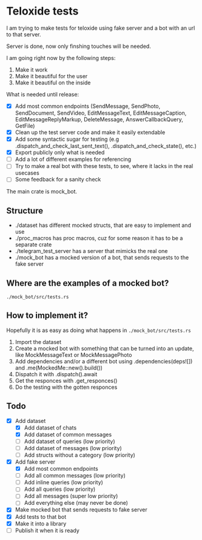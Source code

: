 # Teloxide tests

I am trying to make tests for teloxide using fake server and a bot with an url to that server.

Server is done, now only finshing touches will be needed.

I am going right now by the following steps:

1) Make it work
2) Make it beautiful for the user
3) Make it beautiful on the inside

What is needed until release:

- [x] Add most common endpoints (SendMessage, SendPhoto, SendDocument, SendVideo, EditMessageText, EditMessageCaption, EditMessageReplyMarkup, DeleteMessage, AnswerCallbackQuery, GetFile)
- [x] Clean up the test server code and make it easily extendable
- [x] Add some syntactic sugar for testing (e.g .dispatch_and_check_last_sent_text(), .dispatch_and_check_state(), etc.)
- [x] Export publicly only what is needed
- [ ] Add a lot of different examples for referencing
- [ ] Try to make a real bot with these tests, to see, where it lacks in the real usecases
- [ ] Some feedback for a sanity check

The main crate is mock_bot.

## Structure

- ./dataset has different mocked structs, that are easy to implement and use
- ./proc_macros has proc macros, cuz for some reason it has to be a separate crate
- ./telegram_test_server has a server that mimicks the real one
- ./mock_bot has a mocked version of a bot, that sends requests to the fake server

## Where are the examples of a mocked bot?

`./mock_bot/src/tests.rs`

## How to implement it?

Hopefully it is as easy as doing what happens in `./mock_bot/src/tests.rs`

1) Import the dataset
2) Create a mocked bot with something that can be turned into an update, like MockMessageText or MockMessagePhoto
3) Add dependencies and/or a different bot using .dependencies(deps![]) and .me(MockedMe::new().build())
4) Dispatch it with .dispatch().await
5) Get the responces with .get_responces()
6) Do the testing with the gotten responces

## Todo

- [x] Add dataset
    - [x] Add dataset of chats
    - [x] Add dataset of common messages
    - [ ] Add dataset of queries (low priority)
    - [ ] Add dataset of messages (low priority)
    - [ ] Add structs without a category (low priority)
- [x] Add fake server
    - [x] Add most common endpoints
    - [ ] Add all common messages (low priority)
    - [ ] Add inline queries (low priority)
    - [ ] Add all queries (low priority)
    - [ ] Add all messages (super low priority)
    - [ ] Add everything else (may never be done)
- [x] Make mocked bot that sends requests to fake server
- [x] Add tests to that bot
- [x] Make it into a library
- [ ] Publish it when it is ready
